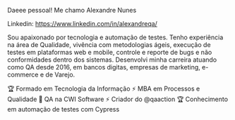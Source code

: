 Daeee pessoal! 
Me chamo Alexandre Nunes

Linkedin: https://www.linkedin.com/in/alexandreqa/

Sou apaixonado por tecnologia e automação de testes. Tenho experiência na área de Qualidade, vivência com metodologias ágeis, execução de testes em plataformas web e mobile, controle e reporte de bugs e não conformidades dentro dos sistemas. Desenvolvi minha carreira atuando como QA desde 2016, em bancos digitas, empresas de marketing, e-commerce e de Varejo.

🏆 Formado em Tecnologia da Informação
⚡️ MBA em Processos e Qualidade
🔭 QA na CWI Software
⚡ Criador do @qaaction
🏆 Conhecimento em automação de testes com Cypress
